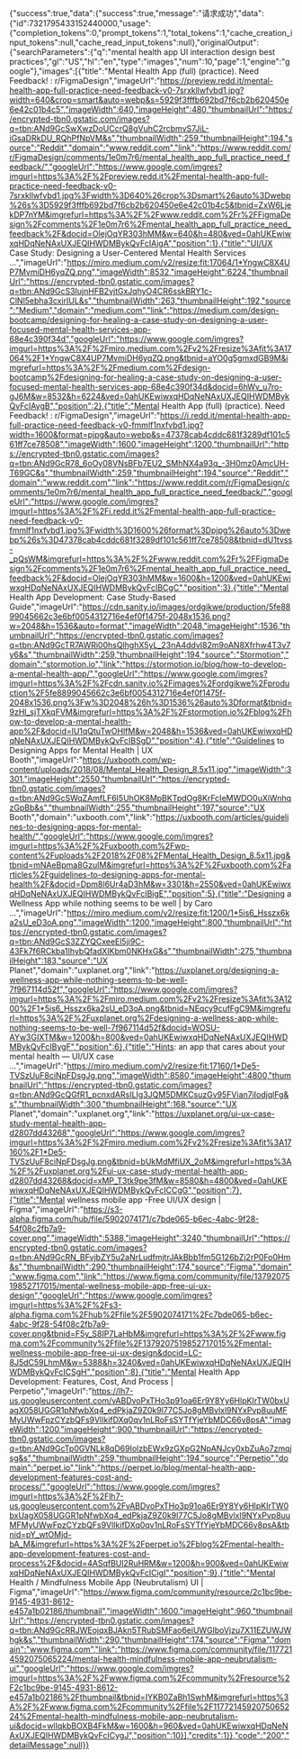 {"success":true,"data":{"success":true,"message":"请求成功","data":{"id":7321795433152440000,"usage":{"completion_tokens":0,"prompt_tokens":1,"total_tokens":1,"cache_creation_input_tokens":null,"cache_read_input_tokens":null},"originalOutput":{"searchParameters":{"q":"mental health app UI interaction design best practices","gl":"US","hl":"en","type":"images","num":10,"page":1,"engine":"google"},"images":[{"title":"Mental Health App (full) (practice). Need Feedback! : r/FigmaDesign","imageUrl":"https://preview.redd.it/mental-health-app-full-practice-need-feedback-v0-7srxkllwfvbd1.jpg?width=640&crop=smart&auto=webp&s=5929f3fffb692bd7f6cb2b620450e6e42c01b4c5","imageWidth":640,"imageHeight":480,"thumbnailUrl":"https://encrypted-tbn0.gstatic.com/images?q=tbn:ANd9GcSwXwzDoUCcrQ8gVuhC2rcbmvS7JiL-iGsaDRkDU_RQhPfNpVM&s","thumbnailWidth":259,"thumbnailHeight":194,"source":"Reddit","domain":"www.reddit.com","link":"https://www.reddit.com/r/FigmaDesign/comments/1e0m7r6/mental_health_app_full_practice_need_feedback/","googleUrl":"https://www.google.com/imgres?imgurl=https%3A%2F%2Fpreview.redd.it%2Fmental-health-app-full-practice-need-feedback-v0-7srxkllwfvbd1.jpg%3Fwidth%3D640%26crop%3Dsmart%26auto%3Dwebp%26s%3D5929f3fffb692bd7f6cb2b620450e6e42c01b4c5&tbnid=ZxW6LjekDP7nYM&imgrefurl=https%3A%2F%2Fwww.reddit.com%2Fr%2FFigmaDesign%2Fcomments%2F1e0m7r6%2Fmental_health_app_full_practice_need_feedback%2F&docid=OlejOqYR303hMM&w=640&h=480&ved=0ahUKEwiwxqHDqNeNAxUXJEQIHWDMBykQvFcIAigA","position":1},{"title":"UI/UX Case Study: Designing a User-Centered Mental Health Services ...","imageUrl":"https://miro.medium.com/v2/resize:fit:17064/1*YngwC8X4UP7MvmiDH6yqZQ.png","imageWidth":8532,"imageHeight":6224,"thumbnailUrl":"https://encrypted-tbn0.gstatic.com/images?q=tbn:ANd9GcS3IujnHFB2vjtGxJqhyO4CR6sskBRY1c-ClNl5ebha3cxirIUL&s","thumbnailWidth":263,"thumbnailHeight":192,"source":"Medium","domain":"medium.com","link":"https://medium.com/design-bootcamp/designing-for-healing-a-case-study-on-designing-a-user-focused-mental-health-services-app-68e4c390f34d","googleUrl":"https://www.google.com/imgres?imgurl=https%3A%2F%2Fmiro.medium.com%2Fv2%2Fresize%3Afit%3A17064%2F1*YngwC8X4UP7MvmiDH6yqZQ.png&tbnid=aYO0g5gmxdGB9M&imgrefurl=https%3A%2F%2Fmedium.com%2Fdesign-bootcamp%2Fdesigning-for-healing-a-case-study-on-designing-a-user-focused-mental-health-services-app-68e4c390f34d&docid=6hWv_u7ro-gJ6M&w=8532&h=6224&ved=0ahUKEwiwxqHDqNeNAxUXJEQIHWDMBykQvFcIAygB","position":2},{"title":"Mental Health App (full) (practice). Need Feedback! : r/FigmaDesign","imageUrl":"https://i.redd.it/mental-health-app-full-practice-need-feedback-v0-fmmlf1nxfvbd1.jpg?width=1600&format=pjpg&auto=webp&s=47378cab4cddc681f3289df101c561ff7ce78508","imageWidth":1600,"imageHeight":1200,"thumbnailUrl":"https://encrypted-tbn0.gstatic.com/images?q=tbn:ANd9GcR78_6oOy08VNsBFb7EU2_SMhNX4a93q_-3H0mz0AmcUH-T69GC&s","thumbnailWidth":259,"thumbnailHeight":194,"source":"Reddit","domain":"www.reddit.com","link":"https://www.reddit.com/r/FigmaDesign/comments/1e0m7r6/mental_health_app_full_practice_need_feedback/","googleUrl":"https://www.google.com/imgres?imgurl=https%3A%2F%2Fi.redd.it%2Fmental-health-app-full-practice-need-feedback-v0-fmmlf1nxfvbd1.jpg%3Fwidth%3D1600%26format%3Dpjpg%26auto%3Dwebp%26s%3D47378cab4cddc681f3289df101c561ff7ce78508&tbnid=dU1tvss-_pQsWM&imgrefurl=https%3A%2F%2Fwww.reddit.com%2Fr%2FFigmaDesign%2Fcomments%2F1e0m7r6%2Fmental_health_app_full_practice_need_feedback%2F&docid=OlejOqYR303hMM&w=1600&h=1200&ved=0ahUKEwiwxqHDqNeNAxUXJEQIHWDMBykQvFcIBCgC","position":3},{"title":"Mental Health App Development: Case Study-Based Guide","imageUrl":"https://cdn.sanity.io/images/ordgikwe/production/5fe8899045662c3e6bf0054312716e4ef0f1475f-2048x1536.png?w=2048&h=1536&auto=format","imageWidth":2048,"imageHeight":1536,"thumbnailUrl":"https://encrypted-tbn0.gstatic.com/images?q=tbn:ANd9GcTR7AWRi00hsQlhghX5yL_23nA4ddvI82m9oAN8Xfrhw4T3v7y6&s","thumbnailWidth":259,"thumbnailHeight":194,"source":"Stormotion","domain":"stormotion.io","link":"https://stormotion.io/blog/how-to-develop-a-mental-health-app/","googleUrl":"https://www.google.com/imgres?imgurl=https%3A%2F%2Fcdn.sanity.io%2Fimages%2Fordgikwe%2Fproduction%2F5fe8899045662c3e6bf0054312716e4ef0f1475f-2048x1536.png%3Fw%3D2048%26h%3D1536%26auto%3Dformat&tbnid=9zHl_sjTXkqFVM&imgrefurl=https%3A%2F%2Fstormotion.io%2Fblog%2Fhow-to-develop-a-mental-health-app%2F&docid=lU1qQtuTwOHlfM&w=2048&h=1536&ved=0ahUKEwiwxqHDqNeNAxUXJEQIHWDMBykQvFcIBSgD","position":4},{"title":"Guidelines to Designing Apps for Mental Health | UX Booth","imageUrl":"https://uxbooth.com/wp-content/uploads/2018/08/Mental_Health_Design_8.5x11.jpg","imageWidth":3301,"imageHeight":2550,"thumbnailUrl":"https://encrypted-tbn0.gstatic.com/images?q=tbn:ANd9GcSWqZAmfLF6I5UhOK8MpBKTpdOg8KrFcIeMWDO0uXiWnhqzGpBb&s","thumbnailWidth":255,"thumbnailHeight":197,"source":"UX Booth","domain":"uxbooth.com","link":"https://uxbooth.com/articles/guidelines-to-designing-apps-for-mental-health/","googleUrl":"https://www.google.com/imgres?imgurl=https%3A%2F%2Fuxbooth.com%2Fwp-content%2Fuploads%2F2018%2F08%2FMental_Health_Design_8.5x11.jpg&tbnid=mNAeBpma8GzuIM&imgrefurl=https%3A%2F%2Fuxbooth.com%2Farticles%2Fguidelines-to-designing-apps-for-mental-health%2F&docid=Dpm8l6Ur4aD3hM&w=3301&h=2550&ved=0ahUKEwiwxqHDqNeNAxUXJEQIHWDMBykQvFcIBigE","position":5},{"title":"Designing a Wellness App while nothing seems to be well | by Caro ...","imageUrl":"https://miro.medium.com/v2/resize:fit:1200/1*5is6_Hsszx6ka2sU_eD3oA.png","imageWidth":1200,"imageHeight":800,"thumbnailUrl":"https://encrypted-tbn0.gstatic.com/images?q=tbn:ANd9GcS3ZZYQCxeeEl5ji9C-43Fk7f6RCkba1IhybQfadXIKbm0NKHxG&s","thumbnailWidth":275,"thumbnailHeight":183,"source":"UX Planet","domain":"uxplanet.org","link":"https://uxplanet.org/designing-a-wellness-app-while-nothing-seems-to-be-well-7f967114d52f","googleUrl":"https://www.google.com/imgres?imgurl=https%3A%2F%2Fmiro.medium.com%2Fv2%2Fresize%3Afit%3A1200%2F1*5is6_Hsszx6ka2sU_eD3oA.png&tbnid=NEqcy9cufFgC9M&imgrefurl=https%3A%2F%2Fuxplanet.org%2Fdesigning-a-wellness-app-while-nothing-seems-to-be-well-7f967114d52f&docid=WOSU-AYw3GIXTM&w=1200&h=800&ved=0ahUKEwiwxqHDqNeNAxUXJEQIHWDMBykQvFcIBygF","position":6},{"title":"Hints: an app that cares about your mental health — UI/UX case ...","imageUrl":"https://miro.medium.com/v2/resize:fit:17160/1*De5-TVSzUuF8ciNpFDsgJg.png","imageWidth":8580,"imageHeight":4800,"thumbnailUrl":"https://encrypted-tbn0.gstatic.com/images?q=tbn:ANd9GcQGfR1_pcnxdARsILIg3JQM5DMKCsuzGv95FVian7iIodjqlFg&s","thumbnailWidth":300,"thumbnailHeight":168,"source":"UX Planet","domain":"uxplanet.org","link":"https://uxplanet.org/ui-ux-case-study-mental-health-app-d2807dd43268","googleUrl":"https://www.google.com/imgres?imgurl=https%3A%2F%2Fmiro.medium.com%2Fv2%2Fresize%3Afit%3A17160%2F1*De5-TVSzUuF8ciNpFDsgJg.png&tbnid=bUkMdMfiUX_2oM&imgrefurl=https%3A%2F%2Fuxplanet.org%2Fui-ux-case-study-mental-health-app-d2807dd43268&docid=xMP_T3tk9pe3fM&w=8580&h=4800&ved=0ahUKEwiwxqHDqNeNAxUXJEQIHWDMBykQvFcICCgG","position":7},{"title":"Mental wellness mobile app -Free UI/UX design | Figma","imageUrl":"https://s3-alpha.figma.com/hub/file/5902074171/c7bde065-b6ec-4abc-9f28-54f08c2fb7a9-cover.png","imageWidth":5388,"imageHeight":3240,"thumbnailUrl":"https://encrypted-tbn0.gstatic.com/images?q=tbn:ANd9GcRN_BFvjbZY5u2aNrLudfmjtrJAkBbb1fm5G126bZj2rP0Fo0Hm&s","thumbnailWidth":290,"thumbnailHeight":174,"source":"Figma","domain":"www.figma.com","link":"https://www.figma.com/community/file/1379207519852717015/mental-wellness-mobile-app-free-ui-ux-design","googleUrl":"https://www.google.com/imgres?imgurl=https%3A%2F%2Fs3-alpha.figma.com%2Fhub%2Ffile%2F5902074171%2Fc7bde065-b6ec-4abc-9f28-54f08c2fb7a9-cover.png&tbnid=F5y_S8IP7LaHbM&imgrefurl=https%3A%2F%2Fwww.figma.com%2Fcommunity%2Ffile%2F1379207519852717015%2Fmental-wellness-mobile-app-free-ui-ux-design&docid=LC-8J5dC59LhmM&w=5388&h=3240&ved=0ahUKEwiwxqHDqNeNAxUXJEQIHWDMBykQvFcICSgH","position":8},{"title":"Mental Health App Development: Features, Cost, And Process | Perpetio","imageUrl":"https://lh7-us.googleusercontent.com/vABDvoPxTHo3p91oa6Er9Y8Yy6HlpKIrTW0bxUagX058UGGR1pNfwbXq4_edPkjaZ9Z0k9l77C5Jo8gMBvlxl9NYxPvp8uuMFMyUWwFpzCYzbQFs9VlIkifDXq0qv1nLRoFsSYTfYjeYbMDC66v8psA","imageWidth":1200,"imageHeight":900,"thumbnailUrl":"https://encrypted-tbn0.gstatic.com/images?q=tbn:ANd9GcTp0GVNLk8qD69IolzbEWx9zGXpG2NpANJcy0xbZuAo7zmqjsg&s","thumbnailWidth":259,"thumbnailHeight":194,"source":"Perpetio","domain":"perpet.io","link":"https://perpet.io/blog/mental-health-app-development-features-cost-and-process/","googleUrl":"https://www.google.com/imgres?imgurl=https%3A%2F%2Flh7-us.googleusercontent.com%2FvABDvoPxTHo3p91oa6Er9Y8Yy6HlpKIrTW0bxUagX058UGGR1pNfwbXq4_edPkjaZ9Z0k9l77C5Jo8gMBvlxl9NYxPvp8uuMFMyUWwFpzCYzbQFs9VlIkifDXq0qv1nLRoFsSYTfYjeYbMDC66v8psA&tbnid=pY_wtOMjd-bA_M&imgrefurl=https%3A%2F%2Fperpet.io%2Fblog%2Fmental-health-app-development-features-cost-and-process%2F&docid=4ASqfBUl2RuHRM&w=1200&h=900&ved=0ahUKEwiwxqHDqNeNAxUXJEQIHWDMBykQvFcICigI","position":9},{"title":"Mental Health / Mindfulness Mobile App (Neubrutalism) UI | Figma","imageUrl":"https://www.figma.com/community/resource/2c1bc9be-9145-4931-8612-e457a1b02186/thumbnail","imageWidth":1600,"imageHeight":960,"thumbnailUrl":"https://encrypted-tbn0.gstatic.com/images?q=tbn:ANd9GcRRJWEojqxBJAkn5TRubSMFao6eiUWGlboVjzu7X11EZUWJWhgk&s","thumbnailWidth":290,"thumbnailHeight":174,"source":"Figma","domain":"www.figma.com","link":"https://www.figma.com/community/file/1177214592075065224/mental-health-mindfulness-mobile-app-neubrutalism-ui","googleUrl":"https://www.google.com/imgres?imgurl=https%3A%2F%2Fwww.figma.com%2Fcommunity%2Fresource%2F2c1bc9be-9145-4931-8612-e457a1b02186%2Fthumbnail&tbnid=IYKB0ZaBh1SwhM&imgrefurl=https%3A%2F%2Fwww.figma.com%2Fcommunity%2Ffile%2F1177214592075065224%2Fmental-health-mindfulness-mobile-app-neubrutalism-ui&docid=wlIqkbBOXB4FkM&w=1600&h=960&ved=0ahUKEwiwxqHDqNeNAxUXJEQIHWDMBykQvFcICygJ","position":10}],"credits":1}},"code":"200","detailMessage":null}}